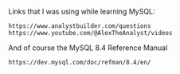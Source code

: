 Links that I was using while learning MySQL:

    https://www.analystbuilder.com/questions
    https://www.youtube.com/@AlexTheAnalyst/videos

And of course the MySQL 8.4 Reference Manual

    https://dev.mysql.com/doc/refman/8.4/en/
